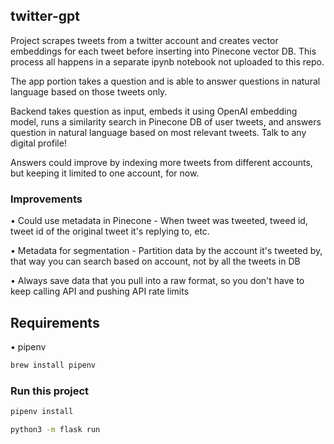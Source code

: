 ## twitter-gpt

Project scrapes tweets from a twitter account and creates vector embeddings for each tweet before inserting into Pinecone vector DB. This process all happens in a separate ipynb notebook not uploaded to this repo.

The app portion takes a question and is able to answer questions in natural language based on those tweets only.

Backend takes question as input, embeds it using OpenAI embedding model, runs a similarity search in Pinecone DB of user tweets, and answers question in natural language based on most relevant tweets. Talk to any digital profile!

Answers could improve by indexing more tweets from different accounts, but keeping it limited to one account, for now.

### Improvements
• Could use metadata in Pinecone - When tweet was tweeted, tweed id, tweet id of the original tweet it's replying to, etc.

• Metadata for segmentation - Partition data by the account it's tweeted by, that way you can search based on account, not by all the tweets in DB

• Always save data that you pull into a raw format, so you don't have to keep calling API and pushing API rate limits


## Requirements

• pipenv

```bash
brew install pipenv
```

### Run this project
```bash
pipenv install
```

```bash
python3 -m flask run
```




